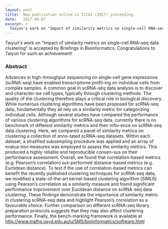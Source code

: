 ```yaml
---
layout: post
title:  New publication online in IJCAI (2017) proceeding.
date:   2017-08-07
excerpt: >
  Taiyun's work on "Impact of similarity metrics on single-cell RNA-seq data clustering" is accepted by Briefings in Bioinformatics.
---
```

  
  Taiyun's work on "Impact of similarity metrics on single-cell RNA-seq data clustering" is accepted by Briefings in Bioinformatics. Congratulations to Taiyun for such an achievement!
  

### Abstract

Advances in high-throughput sequencing on single-cell gene expressions (scRNA-seq) have enabled transcriptome profil-ing on individual cells from complex samples. A common goal in scRNA-seq data analysis is to discover and character-ise cell types, typically through clustering methods. The quality of the clustering therefore plays a critical role in biological discovery. While numerous clustering algorithms have been proposed for scRNA-seq data, fundamentally they all rely on a similarity metric for categorizing individual cells. Although several studies have compared the performance of various clustering algorithms for scRNA-seq data, currently there is no benchmark of different similarity metrics and their influ-ence on scRNA-seq data clustering. Here, we compared a panel of similarity metrics on clustering a collection of anno-tated scRNA-seq datasets. Within each dataset, a stratified subsampling procedure was applied and an array of evalua-tion measures was employed to assess the similarity metrics. This produced a highly reliable and reproducible consen-sus on their performance assessment. Overall, we found that correlation-based metrics (e.g. Pearson’s correlation) out-performed distance-based metrics (e.g. Euclidean distance). To test if the use of correlation-based metrics can benefit the recently published clustering techniques for scRNA-seq data, we modified a state-of-the-art kernel-based clustering algorithm (SIMLR) using Pearson’s correlation as a similarity measure and found significant performance improvement over Euclidean distance on scRNA-seq data clustering. These findings demonstrate the importance of similarity metric in clustering scRNA-seq data and highlight Pearson’s correlation as a favourable choice. Further comparison on different scRNA-seq library preparation protocols suggests that they may also affect clustering performance. Finally, the bench-marking framework is available at http://www.maths.usyd.edu.au/u/SMS/bioinformatics/software.html